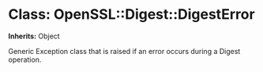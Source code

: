 # Class: OpenSSL::Digest::DigestError
**Inherits:** Object
    

Generic Exception class that is raised if an error occurs during a Digest
operation.



